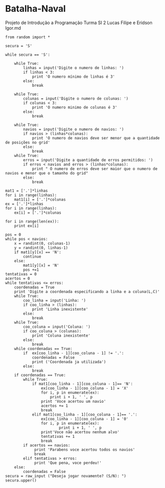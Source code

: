 Batalha-Naval
=============

Projeto de Introdução a Programação 
Turma SI 2 
Lucas Filipe e Eridson Igor.md



	from random import *
	
	secura = 'S'
	
	while secura == 'S':
	
		while True:
		    linhas = input('Digite o numero de linhas: ')
		    if linhas < 3:
		        print 'O numero mínimo de linhas é 3'
		    else:
		        break
		
		while True:
		    colunas = input('Digite o numero de colunas: ')
		    if colunas < 3:
		        print 'O numero minimo de colunas é 3'
		    else:
		        break
		
		while True: 
		    navios = input('Digite o numero de navios: ')
		    if navios > (linhas*colunas):
		        print 'O numero de navios deve ser menor que a quantidade de posições no grid'
		    else:
		        break
		while True:
		    erros = input('Digite a quantidade de erros permitidos: ')
		    if erros < navios and erros > (linhas*colunas):
		        print " O numero de erros deve ser maior que o numero de navios e menor que o tamanho do grid"
		    else:
		        break
	
	mat1 = ['.']*linhas
	for i in range(linhas):
	    mat1[i] = ['.']*colunas
	ex = ['.']*linhas
	for i in range(linhas):
	    ex[i] = ['.']*colunas
	
	for i in range(len(ex)):
	    print ex[i]
	
	pos = 0
	while pos < navios:
	    x = randint(0, colunas-1)
	    y = randint(0, linhas-1)
	    if mat1[y][x] == 'N':
	        continue
	    else:
	        mat1[y][x] = 'N'
	        pos +=1
	tentativas = 0
	acertos = 0
	while tentativas <= erros:
	    coordenadas = True
	    print 'Digite a coordenada especificando a linha e a coluna(L,C)'
	    while True:
	        coo_linha = input('Linha: ')
	        if coo_linha > (linhas):
	            print 'Linha inexistente'
	        else:
	            break
	    while True:
	        coo_coluna = input('Coluna: ')
	        if coo_coluna > (colunas):
	            print 'Coluna inexistente'
	        else:
	            break
	    while coordenadas == True:
	        if  ex[coo_linha - 1][coo_coluna - 1] != '.':
	            coordenadas = False
	            print ('Coordenada ja utilizada')
	        else:
	            break
	    if coordenadas == True:
	        while True:
	            if mat1[coo_linha - 1][coo_coluna - 1]== 'N':
	                ex[coo_linha - 1][coo_coluna - 1] = 'X'
	                for i, p in enumerate(ex):
	                    print i + 1, ' ', p
	                print 'Voce acertou um navio'
	                acertos += 1
	                break
	            elif mat1[coo_linha - 1][coo_coluna - 1]== '.':
	                ex[coo_linha - 1][coo_coluna - 1] = '0'
	                for i, p in enumerate(ex):
	                        print i + 1, ' ', p
	                print'Voce não acertou nenhum alvo'
	                tentativas += 1
	                break
	        if acertos == navios:
	             print 'Parabens voce acertou todos os navios'
	             break
	        elif tentativas > erros:
	             print 'Que pena, voce perdeu!'
	    else:
	        coordenadas = False
	secura = raw_input ("Deseja jogar novamente? (S/N): ")
	secura.upper()
